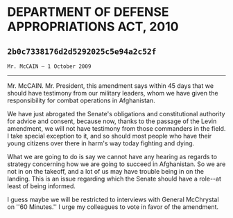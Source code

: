 # DEPARTMENT OF DEFENSE APPROPRIATIONS ACT, 2010
## `2b0c7338176d2d5292025c5e94a2c52f`
`Mr. McCAIN — 1 October 2009`

---


Mr. McCAIN. Mr. President, this amendment says within 45 days that we 
should have testimony from our military leaders, whom we have given the 
responsibility for combat operations in Afghanistan.

We have just abrogated the Senate's obligations and constitutional 
authority for advice and consent, because now, thanks to the passage of 
the Levin amendment, we will not have testimony from those commanders 
in the field. I take special exception to it, and so should most people 
who have their young citizens over there in harm's way today fighting 
and dying.

What we are going to do is say we cannot have any hearing as regards 
to strategy concerning how we are going to succeed in Afghanistan. So 
we are not in on the takeoff, and a lot of us may have trouble being in 
on the landing. This is an issue regarding which the Senate should have 
a role--at least of being informed.

I guess maybe we will be restricted to interviews with General 
McChrystal on ''60 Minutes.'' I urge my colleagues to vote in favor of 
the amendment.